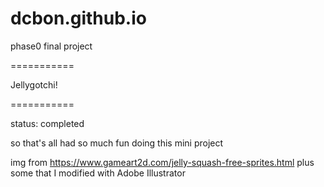 # dcbon.github.io
phase0 final project

===========

Jellygotchi!

===========

status: completed


so that's all
had so much fun doing this mini project

img from https://www.gameart2d.com/jelly-squash-free-sprites.html
plus some that I modified with Adobe Illustrator

